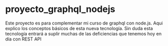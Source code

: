 # proyecto_graphql_nodejs
Este proyecto es para complementar mi curso de graphql con node.js. Aqui explico los conceptos básicos de esta nueva tecnología. Sin duda esta tecnología entrará a suplir muchas de las deficiencias que tenemos hoy en día con REST API
